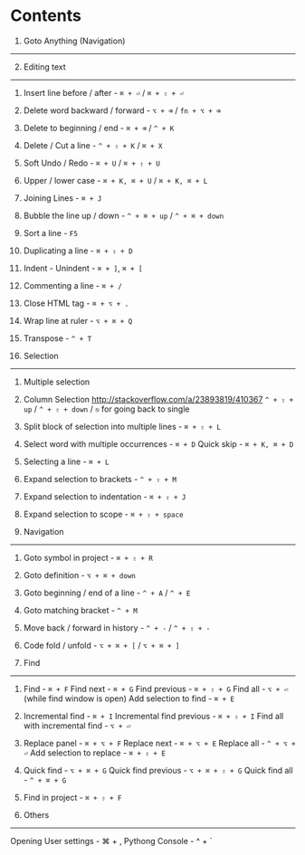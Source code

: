 Contents
=========

1. Goto Anything (Navigation)
------------------------------

2. Editing text
----------------

1.  Insert line before / after - `⌘ + ⏎` / `⌘ + ⇧ + ⏎`
2.  Delete word backward / forward - `⌥ + ⌫` / `fn + ⌥ + ⌫`
3.  Delete to beginning / end - `⌘ + ⌫` / `^ + K`
4.  Delete / Cut a line - `^ + ⇧ + K` / `⌘ + X`
5.  Soft Undo / Redo - `⌘ + U` / `⌘ + ⇧ + U`
6.  Upper / lower case - `⌘ + K, ⌘ + U` / `⌘ + K, ⌘ + L`
7.  Joining Lines - `⌘ + J`
8.  Bubble the line up / down - `^ + ⌘ + up` / `^ + ⌘ + down`
9.  Sort a line - `F5`
10. Duplicating a line - `⌘ + ⇧ + D`
11. Indent - Unindent - `⌘ + ]`, `⌘ + [`
12. Commenting a line - `⌘ + /`
13. Close HTML tag - `⌘ + ⌥ + .`
14. Wrap line at ruler - `⌥ + ⌘ + Q`
15. Transpose - `^ + T`

3. Selection
-------------

1.  Multiple selection
2.  Column Selection
      http://stackoverflow.com/a/23893819/410367
      `^ + ⇧ + up` / `^ + ⇧ + down` / `⎋` for going back to single
3.  Split block of selection into multiple lines - `⌘ + ⇧ + L`
4.  Select word with multiple occurrences - `⌘ + D`
    Quick skip - `⌘ + K, ⌘ + D`
5.  Selecting a line - `⌘ + L`
6.  Expand selection to brackets - `^ + ⇧ + M`
7.  Expand selection to indentation - `⌘ + ⇧ + J`
8.  Expand selection to scope - `⌘ + ⇧ + space`


4. Navigation
--------------

1.  Goto symbol in project - `⌘ + ⇧ + R`
2.  Goto definition - `⌥ + ⌘ + down`
3.  Goto beginning / end of a line - `^ + A` / `^ + E`
4.  Goto matching bracket - `^ + M`
5.  Move back / forward in history - `^ + -` / `^ + ⇧ + -`
6.  Code fold / unfold - `⌥ + ⌘ + [` / `⌥ + ⌘ + ]`

5. Find
--------

1.  Find - `⌘ + F`
    Find next - `⌘ + G`
    Find previous - `⌘ + ⇧ + G`
    Find all - `⌥ + ⏎` (while find window is open)
    Add selection to find - `⌘ + E`
2.  Incremental find - `⌘ + I`
    Incremental find previous - `⌘ + ⇧ + I`
    Find all with incremental find - `⌥ + ⏎`
3.  Replace panel - `⌘ + ⌥ + F`
    Replace next - `⌘ + ⌥ + E`
    Replace all - `^ + ⌥ + ⏎`
    Add selection to replace - `⌘ + ⇧ + E`
4.  Quick find - `⌥ + ⌘ + G`
    Quick find previous - `⌥ + ⌘ + ⇧ + G`
    Quick find all - `^ + ⌘ + G`
5.  Find in project - `⌘ + ⇧ + F`

6. Others
----------

Opening User settings - ⌘ + ,
Pythong Console - ^ + `




